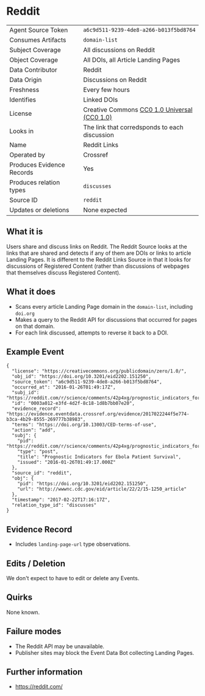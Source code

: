 # Reddit

| | |
|---------------------------|-|
| Agent Source Token        | `a6c9d511-9239-4de8-a266-b013f5bd8764` |
| Consumes Artifacts        | `domain-list` |
| Subject Coverage          | All discussions on Reddit |
| Object Coverage           | All DOIs, all Article Landing Pages |
| Data Contributor          | Reddit |
| Data Origin               | Discussions on Reddit |
| Freshness                 | Every few hours |
| Identifies                | Linked DOIs |
| License                   | Creative Commons [CC0 1.0 Universal (CC0 1.0)](https://creativecommons.org/publicdomain/zero/1.0/) |
| Looks in                  | The link that corredsponds to each discussion |
| Name                      | Reddit Links |
| Operated by               | Crossref |
| Produces Evidence Records | Yes |
| Produces relation types   | `discusses` |
| Source ID                 | `reddit` |
| Updates or deletions      | None expected |

## What it is

Users share and discuss links on Reddit. The Reddit Source looks at the links that are shared and detects if any of them are DOIs or links to article Landing Pages. It is different to the Reddit Links Source in that it looks for discussions of Registered Content (rather than discussions of webpages that themselves discuss Registered Content).

## What it does

 - Scans every article Landing Page domain in the `domain-list`, including `doi.org`
 - Makes a query to the Reddit API for discussions that occurred for pages on that domain.
 - For each link discussed, attempts to reverse it back to a DOI.

## Example Event

    {
      "license": "https://creativecommons.org/publicdomain/zero/1.0/",
      "obj_id": "https://doi.org/10.3201/eid2202.151250",
      "source_token": "a6c9d511-9239-4de8-a266-b013f5bd8764",
      "occurred_at": "2016-01-26T01:49:17Z",
      "subj_id": "https://reddit.com/r/science/comments/42p4xg/prognostic_indicators_for_ebola_patient_survival/",
      "id": "0003a012-e3fd-4d2f-8c18-1d8b7bb07e20",
      "evidence_record": "https://evidence.eventdata.crossref.org/evidence/2017022244f5e774-b3ca-4b29-8555-269777b38983",
      "terms": "https://doi.org/10.13003/CED-terms-of-use",
      "action": "add",
      "subj": {
        "pid": "https://reddit.com/r/science/comments/42p4xg/prognostic_indicators_for_ebola_patient_survival/",
        "type": "post",
        "title": "Prognostic Indicators for Ebola Patient Survival",
        "issued": "2016-01-26T01:49:17.000Z"
      },
      "source_id": "reddit",
      "obj": {
        "pid": "https://doi.org/10.3201/eid2202.151250",
        "url": "http://wwwnc.cdc.gov/eid/article/22/2/15-1250_article"
      },
      "timestamp": "2017-02-22T17:16:17Z",
      "relation_type_id": "discusses"
    }

## Evidence Record

 - Includes `landing-page-url` type observations.

## Edits / Deletion

We don't expect to have to edit or delete any Events.

## Quirks

None known.

## Failure modes

 - The Reddit API may be unavailable.
 - Publisher sites may block the Event Data Bot collecting Landing Pages.

## Further information

- https://reddit.com/
